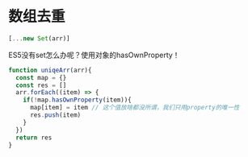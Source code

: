 # 数组去重

```js
[...new Set(arr)]
```

ES5没有set怎么办呢？使用对象的hasOwnProperty！

```js
function uniqeArr(arr){
  const map = {}
  const res = []
  arr.forEach((item) => {
    if(!map.hasOwnProperty(item)){
      map[item] = item // 这个值放啥都没所谓，我们只用property的唯一性
      res.push(item)
    }
  })
  return res
}
```

